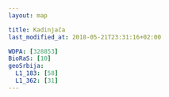 ```yaml
---
layout: map

title: Kadinjača
last_modified_at: 2018-05-21T23:31:16+02:00

WDPA: [328853]
BioRaS: [10]
geoSrbija:
  L1_183: [58]
  L1_362: [31]
---
```

